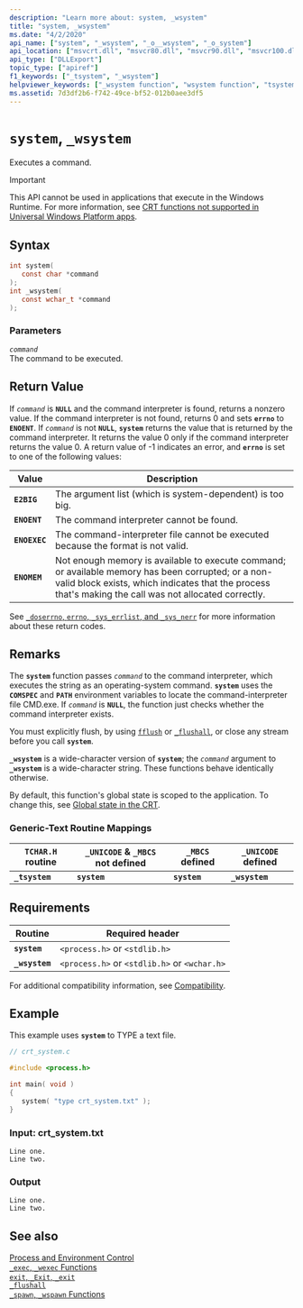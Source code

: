 ```yaml
---
description: "Learn more about: system, _wsystem"
title: "system, _wsystem"
ms.date: "4/2/2020"
api_name: ["system", "_wsystem", "_o__wsystem", "_o_system"]
api_location: ["msvcrt.dll", "msvcr80.dll", "msvcr90.dll", "msvcr100.dll", "msvcr100_clr0400.dll", "msvcr110.dll", "msvcr110_clr0400.dll", "msvcr120.dll", "msvcr120_clr0400.dll", "ucrtbase.dll", "api-ms-win-crt-runtime-l1-1-0.dll", "api-ms-win-crt-private-l1-1-0.dll"]
api_type: ["DLLExport"]
topic_type: ["apiref"]
f1_keywords: ["_tsystem", "_wsystem"]
helpviewer_keywords: ["_wsystem function", "wsystem function", "tsystem function", "_tsystem function", "system function", "commands, executing", "command interpreter"]
ms.assetid: 7d3df2b6-f742-49ce-bf52-012b0aee3df5
---
```

# `system`, `_wsystem`

Executes a command.

> [!IMPORTANT]
> This API cannot be used in applications that execute in the Windows Runtime. For more information, see [CRT functions not supported in Universal Windows Platform apps](../../cppcx/crt-functions-not-supported-in-universal-windows-platform-apps.md).

## Syntax

```C
int system(
   const char *command
);
int _wsystem(
   const wchar_t *command
);
```

### Parameters

*`command`*<br/>
The command to be executed.

## Return Value

If *`command`* is **`NULL`** and the command interpreter is found, returns a nonzero value. If the command interpreter is not found, returns 0 and sets **`errno`** to **`ENOENT`**. If *`command`* is not **`NULL`**, **`system`** returns the value that is returned by the command interpreter. It returns the value 0 only if the command interpreter returns the value 0. A return value of -1 indicates an error, and **`errno`** is set to one of the following values:

| Value | Description |
|-|-|
| **`E2BIG`** | The argument list (which is system-dependent) is too big. |
| **`ENOENT`** | The command interpreter cannot be found. |
| **`ENOEXEC`** | The command-interpreter file cannot be executed because the format is not valid. |
| **`ENOMEM`** | Not enough memory is available to execute command; or available memory has been corrupted; or a non-valid block exists, which indicates that the process that's making the call was not allocated correctly. |

See [`_doserrno`, `errno`, `_sys_errlist`, and `_sys_nerr`](../../c-runtime-library/errno-doserrno-sys-errlist-and-sys-nerr.md) for more information about these return codes.

## Remarks

The **`system`** function passes *`command`* to the command interpreter, which executes the string as an operating-system command. **`system`** uses the **`COMSPEC`** and **`PATH`** environment variables to locate the command-interpreter file CMD.exe. If *`command`* is **`NULL`**, the function just checks whether the command interpreter exists.

You must explicitly flush, by using [`fflush`](fflush.md) or [`_flushall`](flushall.md), or close any stream before you call **`system`**.

**`_wsystem`** is a wide-character version of **`system`**; the *`command`* argument to **`_wsystem`** is a wide-character string. These functions behave identically otherwise.

By default, this function's global state is scoped to the application. To change this, see [Global state in the CRT](../global-state.md).

### Generic-Text Routine Mappings

|`TCHAR.H` routine|`_UNICODE` & `_MBCS` not defined|`_MBCS` defined|`_UNICODE` defined|
|---------------------|------------------------------------|--------------------|-----------------------|
|**`_tsystem`**|**`system`**|**`system`**|**`_wsystem`**|

## Requirements

|Routine|Required header|
|-------------|---------------------|
|**`system`**|`<process.h>` or `<stdlib.h>`|
|**`_wsystem`**|`<process.h>` or `<stdlib.h>` or `<wchar.h>`|

For additional compatibility information, see [Compatibility](../../c-runtime-library/compatibility.md).

## Example

This example uses **`system`** to TYPE a text file.

```C
// crt_system.c

#include <process.h>

int main( void )
{
   system( "type crt_system.txt" );
}
```

### Input: crt_system.txt

```Input
Line one.
Line two.
```

### Output

```Output
Line one.
Line two.
```

## See also

[Process and Environment Control](../../c-runtime-library/process-and-environment-control.md)<br/>
[`_exec`, `_wexec` Functions](../../c-runtime-library/exec-wexec-functions.md)<br/>
[`exit`, `_Exit`, `_exit`](exit-exit-exit.md)<br/>
[`_flushall`](flushall.md)<br/>
[`_spawn`, `_wspawn` Functions](../../c-runtime-library/spawn-wspawn-functions.md)<br/>
